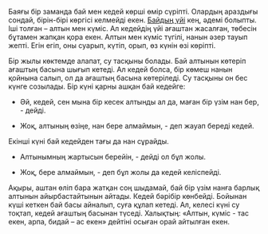 Баяғы бір заманда бай мен кедей көрші өмір сүріпті. Олардың араздығы сондай, бірін-бірі көргісі келмейді екен. [Байдың үйі](bai/bai.md) кең, әдемі болыпты. Іші толған – алтын мен күміс. Ал кедейдің үйі ағаштан жасалған, төбесін бұтамен жапқан қора екен. Алтын мен күміс түгілі, нанын әзер тауып жепті. Егін егіп, оны суарып, күтіп, орып, өз күнін өзі көріпті.

Бір жылы көктемде алапат, су тасқыны болады. Бай алтынын көтеріп ағаштың басына шығып кетеді. Ал кедей болса, бір көмеш нанын қойнына салып, ол да ағаштың басына көтеріледі. Су тасқыны он бес күнге созылады. Бір күні қарны ашқан бай кедейге:
 
- Әй, кедей, сен мына бір кесек алтынды ал да, маған бір үзім нан бер, - дейді.

- Жоқ, алтының өзіңе, нан бере алмаймын, - деп жауап береді кедей. 

Екінші күні бай кедейден тағы да нан сұрайды. 

- Алтынымның жартысын берейін, - дейді ол бұл жолы. 

- Жоқ, бере алмаймын, - деп бұл жолы да кедей келіспейді. 

Ақыры, аштан өліп бара жатқан соң шыдамай, бай бір үзім нанға барлық алтынын айырбастайтынын айтады. Кедей бәрібір көнбейді. Бойынан күші кеткен бай басы айналып, суға құлап кетеді. Ал, келесі күні су тоқтап, кедей ағаштың басынан түседі. Халықтың: «Алтын, күміс - тас екен, арпа, бидай – ас екен» дейтіні осыған орай айтылған екен.